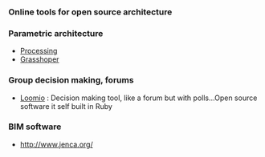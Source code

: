 ### Online tools for open source architecture 

### Parametric architecture 

* [Processing](https://github.com/processing/processing/commits/master)
* [Grasshoper](http://www.grasshopper3d.com/)

### Group decision making, forums 

* [Loomio](https://www.loomio.org) : Decision making tool, like a forum but with polls...Open source software it self built in Ruby


### BIM software

* http://www.jenca.org/
